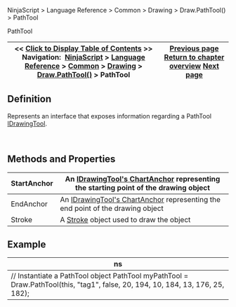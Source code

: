 ﻿


NinjaScript \> Language Reference \> Common \> Drawing \> Draw.PathTool() \> PathTool






















PathTool







| \<\< [Click to Display Table of Contents](pathtool.md) \>\> **Navigation:**     [NinjaScript](ninjascript-1.md) \> [Language Reference](language_reference_wip-1.md) \> [Common](common-1.md) \> [Drawing](drawing-1.md) \> [Draw.PathTool()](draw_pathtool()-1.md) \> PathTool | [Previous page](draw_pathtool()-1.md) [Return to chapter overview](draw_pathtool()-1.md) [Next page](draw_polygon-1.md) |
| --- | --- |











## Definition


Represents an interface that exposes information regarding a PathTool [IDrawingTool](idrawingtool-1.md).


 


## Methods and Properties




| StartAnchor | An [IDrawingTool's ChartAnchor](idrawingtool-1.htm#chartanchor) representing the starting point of the drawing object |
| --- | --- |
| EndAnchor | An [IDrawingTool's ChartAnchor](idrawingtool-1.htm#chartanchor) representing the end point of the drawing object |
| Stroke | A [Stroke](stroke_class-1.md) object used to draw the object |



## 


## 


## Example




| ns |
| --- |
| // Instantiate a PathTool object PathTool myPathTool \= Draw.PathTool(this, "tag1", false, 20, 194, 10, 184, 13, 176, 25, 182); |










